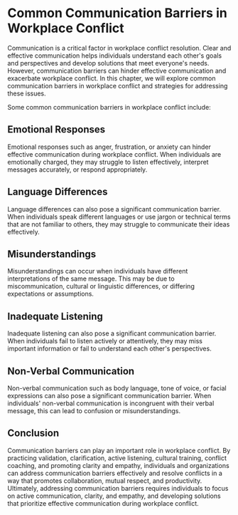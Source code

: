 # Common Communication Barriers in Workplace Conflict

Communication is a critical factor in workplace conflict resolution. Clear and effective communication helps individuals understand each other's goals and perspectives and develop solutions that meet everyone's needs. However, communication barriers can hinder effective communication and exacerbate workplace conflict. In this chapter, we will explore common communication barriers in workplace conflict and strategies for addressing these issues.

Some common communication barriers in workplace conflict include:

## Emotional Responses

Emotional responses such as anger, frustration, or anxiety can hinder effective communication during workplace conflict. When individuals are emotionally charged, they may struggle to listen effectively, interpret messages accurately, or respond appropriately.

## Language Differences

Language differences can also pose a significant communication barrier. When individuals speak different languages or use jargon or technical terms that are not familiar to others, they may struggle to communicate their ideas effectively.

## Misunderstandings

Misunderstandings can occur when individuals have different interpretations of the same message. This may be due to miscommunication, cultural or linguistic differences, or differing expectations or assumptions.

## Inadequate Listening

Inadequate listening can also pose a significant communication barrier. When individuals fail to listen actively or attentively, they may miss important information or fail to understand each other's perspectives.

## Non-Verbal Communication

Non-verbal communication such as body language, tone of voice, or facial expressions can also pose a significant communication barrier. When individuals' non-verbal communication is incongruent with their verbal message, this can lead to confusion or misunderstandings.

## Conclusion

Communication barriers can play an important role in workplace conflict. By practicing validation, clarification, active listening, cultural training, conflict coaching, and promoting clarity and empathy, individuals and organizations can address communication barriers effectively and resolve conflicts in a way that promotes collaboration, mutual respect, and productivity. Ultimately, addressing communication barriers requires individuals to focus on active communication, clarity, and empathy, and developing solutions that prioritize effective communication during workplace conflict.
